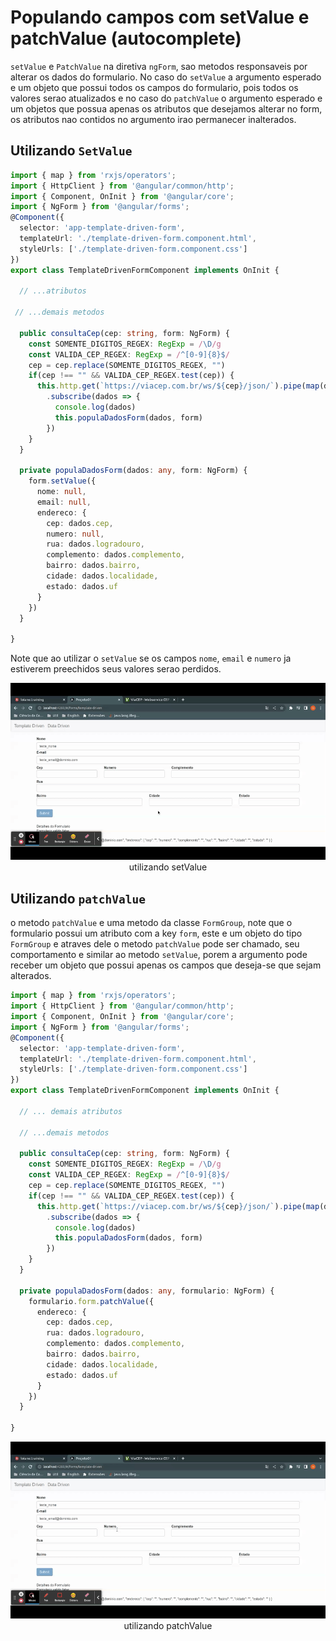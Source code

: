 # Populando campos com setValue e patchValue (autocomplete)

`setValue` e `PatchValue` na diretiva `ngForm`, sao metodos responsaveis por alterar os dados do formulario. No caso do `setValue` a argumento esperado e um objeto que possui todos os campos do formulario, pois todos os valores serao atualizados e no caso do `patchValue` o argumento esperado e um objetos que possua apenas os atributos que desejamos alterar no form, os atributos nao contidos no argumento irao permanecer inalterados.

## Utilizando `SetValue`

```typescript
import { map } from 'rxjs/operators';
import { HttpClient } from '@angular/common/http';
import { Component, OnInit } from '@angular/core';
import { NgForm } from '@angular/forms';
@Component({
  selector: 'app-template-driven-form',
  templateUrl: './template-driven-form.component.html',
  styleUrls: ['./template-driven-form.component.css']
})
export class TemplateDrivenFormComponent implements OnInit {

  // ...atributos

 // ...demais metodos

  public consultaCep(cep: string, form: NgForm) {
    const SOMENTE_DIGITOS_REGEX: RegExp = /\D/g
    const VALIDA_CEP_REGEX: RegExp = /^[0-9]{8}$/
    cep = cep.replace(SOMENTE_DIGITOS_REGEX, "")
    if(cep !== "" && VALIDA_CEP_REGEX.test(cep)) {
      this.http.get(`https://viacep.com.br/ws/${cep}/json/`).pipe(map(dados => dados))
        .subscribe(dados => {
          console.log(dados)
          this.populaDadosForm(dados, form)
        })
    }
  }

  private populaDadosForm(dados: any, form: NgForm) {
    form.setValue({
      nome: null,
      email: null,
      endereco: {
        cep: dados.cep,
        numero: null,
        rua: dados.logradouro,
        complemento: dados.complemento,
        bairro: dados.bairro,
        cidade: dados.localidade,
        estado: dados.uf
      }
    })
  }

}
```

Note que ao utilizar o `setValue` se os campos `nome`, `email` e `numero` ja estiverem preechidos seus valores serao perdidos.

<p align="center"> 
  <img src="img/utilizando-setvalue.gif"><br>
    utilizando setValue
</p>

## Utilizando `patchValue`

o metodo `patchValue` e uma metodo da classe `FormGroup`, note que o formulario possui um atributo com a key `form`, este e um objeto do tipo `FormGroup` e atraves dele o metodo `patchValue` pode ser chamado, seu comportamento e similar ao metodo `setValue`, porem a argumento pode receber um objeto que possui apenas os campos que deseja-se que sejam alterados.



```typescript
import { map } from 'rxjs/operators';
import { HttpClient } from '@angular/common/http';
import { Component, OnInit } from '@angular/core';
import { NgForm } from '@angular/forms';
@Component({
  selector: 'app-template-driven-form',
  templateUrl: './template-driven-form.component.html',
  styleUrls: ['./template-driven-form.component.css']
})
export class TemplateDrivenFormComponent implements OnInit {

  // ... demais atributos

  // ...demais metodos

  public consultaCep(cep: string, form: NgForm) {
    const SOMENTE_DIGITOS_REGEX: RegExp = /\D/g
    const VALIDA_CEP_REGEX: RegExp = /^[0-9]{8}$/
    cep = cep.replace(SOMENTE_DIGITOS_REGEX, "")
    if(cep !== "" && VALIDA_CEP_REGEX.test(cep)) {
      this.http.get(`https://viacep.com.br/ws/${cep}/json/`).pipe(map(dados => dados))
        .subscribe(dados => {
          console.log(dados)
          this.populaDadosForm(dados, form)
        })
    }
  }

  private populaDadosForm(dados: any, formulario: NgForm) {
    formulario.form.patchValue({
      endereco: {
        cep: dados.cep,
        rua: dados.logradouro,
        complemento: dados.complemento,
        bairro: dados.bairro,
        cidade: dados.localidade,
        estado: dados.uf
      }
    })
  }

}
```

<p align="center"> 
  <img src="img/utilizando-patchvalue.gif"><br>
    utilizando patchValue
</p>
